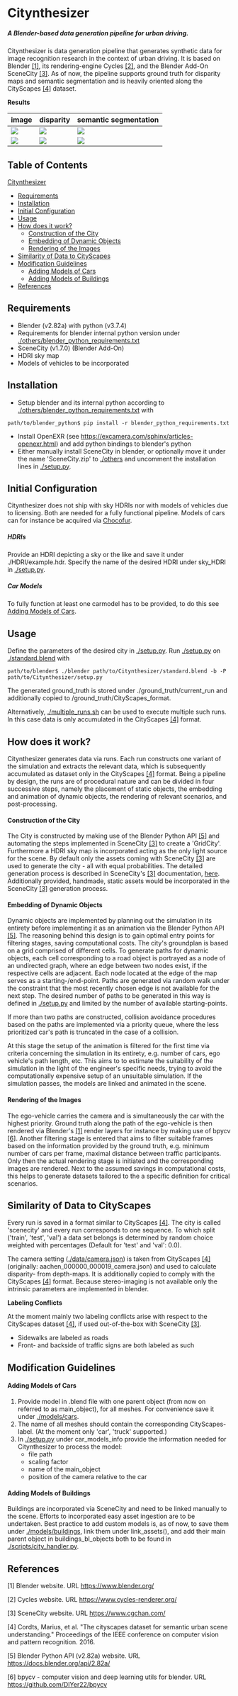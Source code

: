# Citynthesizer
##### A Blender-based data generation pipeline for urban driving. 
Citynthesizer is data generation pipeline that generates synthetic data for image recognition research in the context of urban driving. 
It is based on Blender [[1]](#1), its rendering-engine Cycles [[2]](#2), and the Blender Add-On SceneCity [[3]](#3). 
As of now, the pipeline supports ground truth for disparity maps and semantic segmentation and is heavily oriented along 
the CityScapes [[4]](#4) dataset. 

**Results**

| image  | disparity | semantic segmentation |
| ------------- | ------------- | ------------- |
| ![](examples/scenecity_000119_000029_leftImg8bit.png)  | ![](examples/scenecity_000119_000029_disparity.png)    | ![](examples/scenecity_000119_000029_gtFine_color.png)    |
| ![](examples/scenecity_000045_000010_leftImg8bit.png)  | ![](examples/scenecity_000045_000010_disparity.png)    | ![](examples/scenecity_000045_000010_gtFine_color.png)    |

## Table of Contents
[Citynthesizer](#citynthesizer)
  * [Requirements](#requirements)
  * [Installation](#installation)
  * [Initial Configuration](#initial-configuration)
  * [Usage](#usage)
  * [How does it work?](#how-does-it-work?)
      - [Construction of the City](#construction-of-the-city)
      - [Embedding of Dynamic Objects](#embedding-of-dynamic-objects)
      - [Rendering of the Images](#rendering-of-the-images)
  * [Similarity of Data to CityScapes](#similarity-of-data-to-cityscapes)
  * [Modification Guidelines](#modification-guidelines)
      - [Adding Models of Cars](#adding-models-of-cars)
      - [Adding Models of Buildings](#adding-models-of-buildings)
  * [References](#references)

## Requirements
* Blender (v2.82a) with python (v3.7.4)
* Requirements for blender internal python version under [./others/blender_python_requirements.txt](others/blender_python_requirements.txt)
* SceneCity (v1.7.0) (Blender Add-On)
* HDRI sky map
* Models of vehicles to be incorporated
## Installation

* Setup blender and its internal python according to [./others/blender_python_requirements.txt](others/blender_python_requirements.txt) with 
```shell
path/to/blender_python$ pip install -r blender_python_requirements.txt
``` 
* Install OpenEXR (see https://excamera.com/sphinx/articles-openexr.html) and add python bindings to blender's python
* Either manually install SceneCity in blender, or optionally move it under the name 'SceneCity.zip' 
  to [./others](others) and uncomment the installation lines in [./setup.py](setup.py).
## Initial Configuration
Citynthesizer does not ship with sky HDRIs nor with models of vehicles due to licensing. 
Both are needed for a fully functional pipeline.
Models of cars can for instance be acquired via [Chocofur](https://store.chocofur.com/search/cars).

##### HDRIs
Provide an HDRI depicting a sky or the like and save it under ./HDRI/example.hdr.
Specify the name of the desired HDRI under sky_HDRI in [./setup.py](setup.py).

##### Car Models
To fully function at least one carmodel has to be provided, to do this see [Adding Models of Cars](#Adding-Models-of-Cars).
## Usage 
Define the parameters of the desired city in [./setup.py](setup.py). Run [./setup.py](setup.py) on [./standard.blend](standard.blend) with
```shell
path/to/blender$ ./blender path/to/Citynthesizer/standard.blend -b -P path/to/Citynthesizer/setup.py 
```

The generated ground_truth is stored under ./ground_truth/current_run and additionally copied to
/ground_truth/CityScapes_format. 

Alternatively, [./multiple_runs.sh](multiple_runs.sh) can be used to execute multiple such runs. 
In this case data is only accumulated in the CityScapes [[4]](#4) format.
## How does it work?
Citynthesizer generates data via runs. Each run constructs one variant of the simulation and extracts the relevant data,
which is subsequently accumulated as dataset only in the CityScapes [[4]](#4) format. Being a pipeline by design, the
runs are of procedural nature and can be divided in four successive steps, namely the placement of static objects, 
the embedding and animation of dynamic objects, the rendering of relevant scenarios, and post-processing.
#### Construction of the City
The City is constructed by making use of the Blender Python API [[5]](#5) and automating the steps implemented in 
SceneCity [[3]](#3) to create a 'GridCity'. Furthermore a HDRI sky map is incorporated acting as the only light source 
for the scene. By default only the assets coming with SceneCity [[3]](#3) are used to generate the city -  all with 
equal probabilities. The detailed generation process is described in SceneCity's [[3]](#3) documentation, 
[here](https://scenecitydoc.cgchan.com/grid-cities). Additionally provided, handmade, static assets would be
incorporated in the SceneCity [[3]](#3) generation process. 
#### Embedding of Dynamic Objects
Dynamic objects are implemented by planning out the simulation in its entirety before implementing it as an animation
via the Blender Python API [[5]](#5). The reasoning behind this design is to gain optimal entry points for filtering stages,
saving computational costs. The city's groundplan is based on a grid comprised of different cells. To generate paths 
for dynamic objects, each cell corresponding to a road object is portrayed as a node of an undirected graph, where an edge
between two nodes exist, if the respective cells are adjacent. Each node located at the edge of the map serves as a 
starting-/end-point. Paths are generated via random walk under the constraint that the most recently chosen edge is 
not available for the next step.
The desired number of paths to be generated in this way is defined in [./setup.py](setup.py) and limited by the number 
of available starting-points. 

If more than two paths are constructed, collision avoidance procedures based on the paths are implemented via a 
priority queue, where the less prioritized car's path is truncated in the case of a collision. 

At this stage the setup of the animation is filtered for the first time via criteria concerning the simulation in its 
entirety, e.g. number of cars, ego vehicle's path length, etc. This aims to to estimate the suitability of the 
simulation in the light of the engineer's specific needs, trying to avoid the computationally expensive setup of an 
unsuitable simulation. If the simulation passes, the models are linked and animated in the scene.
#### Rendering of the Images
The ego-vehicle carries the camera and is simultaneously the car with the highest priority. Ground truth along the path
of the ego-vehicle is then rendered via Blender's [[1]](#1) render layers for instance by making use of bpycv [[6]](#6).
Another filtering stage is entered that aims to filter suitable frames based on the information provided by the ground
truth, e.g. minimum number of cars per frame, maximal distance between traffic participants. Only then the actual 
rendering stage is initiated and the corresponding images are rendered. Next to the assumed savings in computational 
costs, this helps to generate datasets tailored to the a specific definition for critical scenarios.

## Similarity of Data to CityScapes

Every run is saved in a format similar to CityScapes [[4]](#4).
The city is called 'scenecity' and every run corresponds to one sequence. 
To which split ('train', 'test', 'val') a data set belongs is determined by random choice weighted with percentages 
(Default for 'test' and 'val': 0.0). 

The camera setting ([./data/camera.json](data/camera.json)) is taken from CityScapes [[4]](#4) 
(originally: aachen_000000_000019_camera.json) and used to calculate disparity- from depth-maps. 
It is additionally copied to comply with the CityScapes [[4]](#4) format.
Because stereo-imaging is not available only the intrinsic parameters are implemented in blender.

**Labeling Conflicts**

At the moment mainly two labeling conflicts arise with respect to the CityScapes dataset [[4]](#4), 
if used out-of-the-box with SceneCity [[3]](#3).
* Sidewalks are labeled as roads
* Front- and backside of traffic signs are both labeled as such     

## Modification Guidelines

#### Adding Models of Cars
1. Provide model in .blend file with one parent object (from now on referred to as main_object), for all meshes. For convenience save it under [./models/cars](models/cars).
1. The name of all meshes should contain the corresponding CityScapes-label. (At the moment only 'car', 'truck' supported.)
1. In [./setup.py](setup.py) under car_models_info provide the information needed for Citynthesizer to process the model:
    * file path
    * scaling factor 
    * name of the main_object
    * position of the camera relative to the car

#### Adding Models of Buildings
Buildings are incorporated via SceneCity and need to be linked manually to the scene. 
Efforts to incorporated easy asset ingestion are to be undertaken. 
Best practice to add custom models is, as of now, to save them under [./models/buildings](models/buildings), 
link them under link_assets(), and add their main parent object in buildings_bl_objects 
both to be found in [./scripts/city_handler.py](scripts/city_handler.py).

## References
<a id="1">[1]</a> 
Blender website. 
URL https://www.blender.org/ 


<a id="2">[2]</a> 
Cycles website. 
URL https://www.cycles-renderer.org/ 

<a id="3">[3]</a> 
SceneCity website. 
URL https://www.cgchan.com/

<a id="4">[4]</a> 
Cordts, Marius, et al. 
"The cityscapes dataset for semantic urban scene understanding." 
Proceedings of the IEEE conference on computer vision and pattern recognition. 2016.

<a id="5">[5]</a> 
Blender Python API (v2.82a) website.
URL https://docs.blender.org/api/2.82a/

<a id="6">[6]</a> 
bpycv - computer vision and deep learning utils for blender. 
URL https://github.com/DIYer22/bpycv
